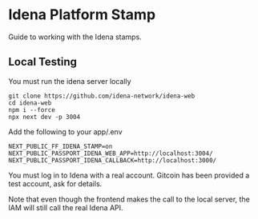 # Idena Platform Stamp

Guide to working with the Idena stamps.

## Local Testing

You must run the idena server locally

```
git clone https://github.com/idena-network/idena-web
cd idena-web
npm i --force
npx next dev -p 3004
```

Add the following to your app/.env

```
NEXT_PUBLIC_FF_IDENA_STAMP=on
NEXT_PUBLIC_PASSPORT_IDENA_WEB_APP=http://localhost:3004/
NEXT_PUBLIC_PASSPORT_IDENA_CALLBACK=http://localhost:3000/
```

You must log in to Idena with a real account. Gitcoin has been provided a test
account, ask for details.

Note that even though the frontend makes the call to the local server, the IAM
will still call the real Idena API.
